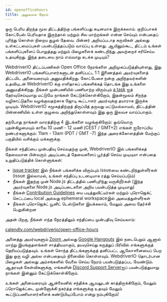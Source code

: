 ```yaml
---
id: openofficehours
title: அலுவலக நேரம்
---
```


ஒரு பெரிய திறந்த மூல திட்டத்திற்கு பங்களிப்பது கடினமாக இருக்கலாம். குறிப்பாகக் கோட்பேஸ் பெரியதாக இருந்தால் மற்றும் சில மாற்றங்கள் என்ன செய்யும் என்பதைப் புரிந்து கொள்ள நிறைய சூழல் தேவை. பின்னர் அறியப்படாத கருவிகள் அல்லது உள்கட்டமைப்புகள் பயன்படுத்தப்படும் வாய்ப்பு உள்ளது. ஆயினும்கூட, திட்டம் உங்கள் பங்களிப்புகளைப் பொறுத்தது மற்றும் பிழைகளைக் கண்டறிந்து அவற்றைச் சரிசெய்ய உதவுகிறது. இந்த தடையை நாம் எவ்வாறு கடக்க முடியும்?

WebdriverIO திட்டப்பணிகள் Open Office நேரங்களை அறிமுகப்படுத்தியுள்ளது, இது WebdriverIO பங்களிப்பாளர்களுடன் தனிப்பட்ட 1:1 இணைத்தல் அமர்வுகளைத் திட்டமிட அனைவரையும் அனுமதிக்கிறது. கோட்பேசை நன்கு அறிந்தவர்களின் உதவியுடன் WebdriverIO க்கு எளிதாகப் பங்களிக்கத் தொடங்க இது உங்களை அனுமதிக்கிறது. நீங்கள் முன்பணியில் பணியாற்ற விரும்பும் [a task](https://github.com/webdriverio/webdriverio/issues?q=is%3Aissue+is%3Aopen+sort%3Aupdated-desc+label%3Afirst-timers-only) ஐத் தேர்வுசெய்யுமாறு மட்டுமே நாங்கள் கேட்டுக்கொள்கிறோம், இதன்மூலம் சிறந்த வழிகாட்டுதலை வழங்குவதற்காக ஜோடி கூட்டாளர் அமர்வுக்கு தயாராக இருக்க முடியும். WebdriverIO சமூகத்திற்குத் திருப்பித் தருவது மட்டுமல்லாமல், திட்டத்தின் பின்னணியில் உள்ள குழுவை அறிந்துகொள்ளவும் இது ஒரு இலவச வாய்ப்பாகும்.

தற்போது நாங்கள் வாரத்திற்கு 4 இடங்களை வழங்குகிறோம்: ஒவ்வொரு புதன்கிழமையும் காலை 10 மணி - 12 மணி (CEST / GMT+2) எங்கள் ஐரோப்பிய நண்பர்களுக்கும்: 11am - 13am (PDT / GMT -7) இந்த அரைக்கோளத்தின் மேற்குப் பகுதியில் வசிக்கும் மக்களுக்கு.

நீங்கள் சந்திப்பை முன்பதிவு செய்வதற்கு முன், WebdriverIO இல் பங்களிக்கத் தேவையான பின்வரும் அடிப்படைத் தேவைகளைப் பூர்த்தி செய்ய முடியுமா என்பதை உறுதிப்படுத்திக் கொள்ளுங்கள்:

- [issue tracker](https://github.com/webdriverio/webdriverio/issues) இல் நீங்கள் பங்களிக்க விரும்பும் issueவை கண்டறிந்துள்ளீர்கள் (issue இல்லாமல், உங்கள் சந்திப்பு உடனடியாக ரத்து செய்யப்படும்)
- நீங்கள் இதற்கு முன் Node.js திட்டத்தில் பணிபுரிந்து வருகிறீர்கள் (இந்த அமர்வுகளை Node.js அடிப்படைகளை அறிய பயன்படுத்த முடியாது)
- நீங்கள் [Contribution Guidelines](https://github.com/webdriverio/webdriverio/blob/main/CONTRIBUTING.md#set-up-project) யை படித்துவிட்டீர்கள் மற்றும் புரொஜெக்ட் செட்டப்பை local அல்லது ephemeral workspaceஇல் அமைத்துள்ளீர்கள்
- நீங்கள் புரொஜெக்ட் யூனிட் டெஸ்டுகளை இயக்கலாம், மேலும் அவை தேர்ச்சி பெறுகின்றன

அதன் பிறகு, நீங்கள் எந்த நேரத்திலும் சந்திப்பை முன்பதிவு செய்யலாம்:

[calendly.com/webdriverio/open-office-hours](https://calendly.com/webdriverio/open-office-hours)

அனைத்து அமர்வுகளும் [ Zoom ](https://zoom.us/) அல்லது [Google Hangouts](https://hangouts.google.com/) இல் நடைபெறும் ஆனால் மாற்று இயங்குதளங்கள் சாத்தியமாகும், தயவுசெய்து கருத்துப் பிரிவில் எங்களுக்குத் தெரியப்படுத்தவும். உங்கள் சொந்த திட்டங்களுக்குத் தனிப்பட்ட ஆலோசனையைப் பெற இது ஒரு வழி அல்ல என்பதையும் நினைவில் கொள்ளவும். WebdriverIO தொடர்பான பிழைகள் அல்லது அம்சங்களில் வேலை செய்ய நேரம் பயன்படுத்தப்பட வேண்டும். ஆதரவுக் கேள்விகளுக்கு, எங்களின் [Discord Support Server](https://discord.webdriver.io)ஐப் பயன்படுத்துமாறு நாங்கள் இன்னும் கேட்டுக்கொள்கிறோம்.

உங்கள் அனைவரையும் ஆன்லைனில் சந்திக்க ஆவலுடன் காத்திருக்கிறோம், மேலும் ப்ரொஜெக்ட்டை முன்னோக்கி நகர்த்த எங்களுக்கு உதவும் மேலும் கூட்டுப்பணியாளர்களைக் கண்டுபிடிப்போம் என்று நம்புகிறோம்!
